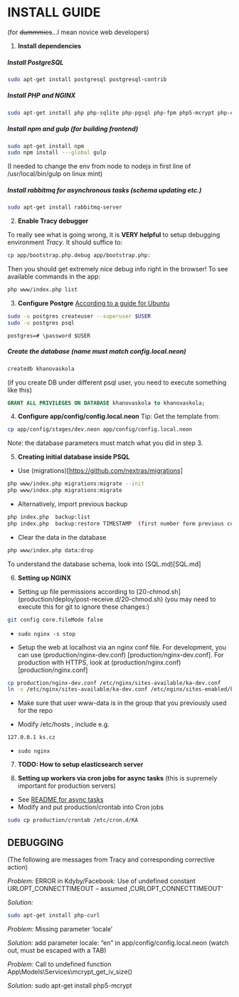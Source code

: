 INSTALL GUIDE
=============

(for ~~dummmies~~...I mean novice web developers)


1. **Install dependencies**

##### Install PostgreSQL
```sh
sudo apt-get install postgresql postgresql-contrib
```

##### Install PHP and NGINX
```sh
sudo apt-get install php php-sqlite php-pgsql php-fpm php5-mcrypt php-curl
```

##### Install npm and gulp (for building frontend)
```sh
sudo apt-get install npm
sudo npm install ---global gulp
```
(I needed to change the env from node to nodejs in first line of /usr/local/bin/gulp on linux mint)

##### Install rabbitmq for asynchronous tasks (schema updating etc.)
```sh
sudo apt-get install rabbitmq-server
```

2. **Enable Tracy debugger**

To really see what is going wrong, it is **VERY helpful** to setup debugging environment *Tracy*. It should suffice to:
```sh
cp app/bootstrap.php.debug app/bootstrap.php:
```

Then you should get extremely nice debug info right in the browser!
To see available commands in the app:
```sh
php www/index.php list
```

3. **Configure Postgre**
  [According to a guide for Ubuntu](https://help.ubuntu.com/community/PostgreSQL)
```sh
sudo -u postgres createuser --superuser $USER
sudo -u postgres psql
```
```
postgres=# \password $USER
```

##### Create the database (name must match config.local.neon)

```sh
createdb khanovaskola
```

(if you create DB under different psql user, you need to execute something like this)
```sql
GRANT ALL PRIVILEGES ON DATABASE khanovaskola to khanovaskola;
```


4. **Configure app/config/config.local.neon**
Tip: Get the template from:

```sh
cp app/config/stages/dev.neon app/config/config.local.neon
```
Note: the database parameters must match what you did in step 3.


5. **Creating initial database inside PSQL**
 - Use (migrations)[https://github.com/nextras/migrations]

 ```sh
php www/index.php migrations:migrate --init
php www/index.php migrations:migrate
 ```



 - Alternatively, import previous backup
```sh
php index.php  backup:list
php index.php  backup:restore TIMESTAMP  (first number form previous command)
```
 - Clear the data in the database
```sh
php www/index.php data:drop
```
To understand the database schema, look into (SQL.md)[SQL.md]

6. **Setting up NGINX**

  - Setting up file permissions according to [20-chmod.sh] (production/deploy/post-receive.d/20-chmod.sh)
   (you may need to execute this for git to ignore these changes:)
   ```sh
   git config core.fileMode false
   ```
  - `sudo nginx -s stop`

  - Setup the web at localhost via an nginx conf file. For development, you can use (production/nginx-dev.conf) [production/nginx-dev.conf]. For production with HTTPS, look at (production/nginx.conf)[production/nginx.conf]
   ```sh
   cp production/nginx-dev.conf /etc/nginx/sites-available/ka-dev.conf
   ln -s /etc/nginx/sites-available/ka-dev.conf /etc/nginx/sites-enabled/ka-dev.conf
   ```
 - Make sure that user www-data is in the group that you previously used for the repo

 - Modify /etc/hosts , include e.g.
```
127.0.0.1 ks.cz 
```

 - `sudo nginx`


7. **TODO: How to setup elasticsearch server**


8. **Setting up workers via cron jobs for async tasks**
  (this is supremely important for production servers)
 - See [README for async tasks](doc/async-task.md)
 - Modify and put production/crontab into Cron jobs
  ```sh
sudo cp production/crontab /etc/cron.d/KA
  ```

DEBUGGING
---------
(The following are messages from Tracy and corresponding corrective action)

*Problem:*
   ERROR in Kdyby/Facebook: Use of undefined constant URLOPT_CONNECTTIMEOUT – assumed ‚CURLOPT_CONNECTTIMEOUT‘

*Solution:*
   ```sh
   sudo apt-get install php-curl
   ```

*Problem:*
  Missing parameter ‘locale’

*Solution:*
  add parameter locale: “en” in app/config/config.local.neon (watch out, must be escaped with a TAB)

*Problem:*
   Call to undefined function App\Models\Services\mcrypt_get_iv_size() 

*Solution:*
   sudo apt-get install php5-mcrypt

